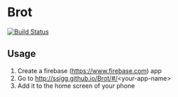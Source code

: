 # Brot

[![Build Status](https://travis-ci.org/ssigg/Brot.svg?branch=master)](https://travis-ci.org/ssigg/Brot)

Usage
-----

1. Create a firebase (https://www.firebase.com) app
2. Go to http://ssigg.github.io/Brot/#/<your-app-name\>
3. Add it to the home screen of your phone